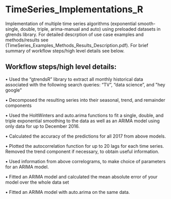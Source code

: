 # TimeSeries_Implementations_R
Implementation of multiple time series algorithms (exponential smooth-single, double, triple, arima-manual and auto) using preloaded datasets in gtrends library. For detailed descrption of use case examples and methods/results see (TimeSeries_Examples_Methods_Results_Description.pdf). For brief summary of workflow steps/high level details see below.

## Workflow steps/high level details:
•	Used the “gtrendsR” library to extract all monthly historical data associated with the following search queries: “TV”, “data science”, and "hey google"

•	Decomposed the resulting series into their seasonal, trend, and remainder components

•	Used the HoltWinters and auto.arima functions to fit a single, double, and triple exponential smoothing to the data as well as an ARIMA model using only data for up to December 2016. 

•	Calculated the accuracy of the predictions for all 2017 from above models.

•	Plotted the autocorrelation function for up to 20 lags for each time series. Removed the trend component if necessary, to obtain useful information.  

•	Used information from above correlograms, to make choice of parameters for an ARIMA model.  

•	Fitted an ARIMA model and calculated the mean absolute error of your model over the whole data set

•	Fitted an ARIMA model with auto.arima on the same data. 

